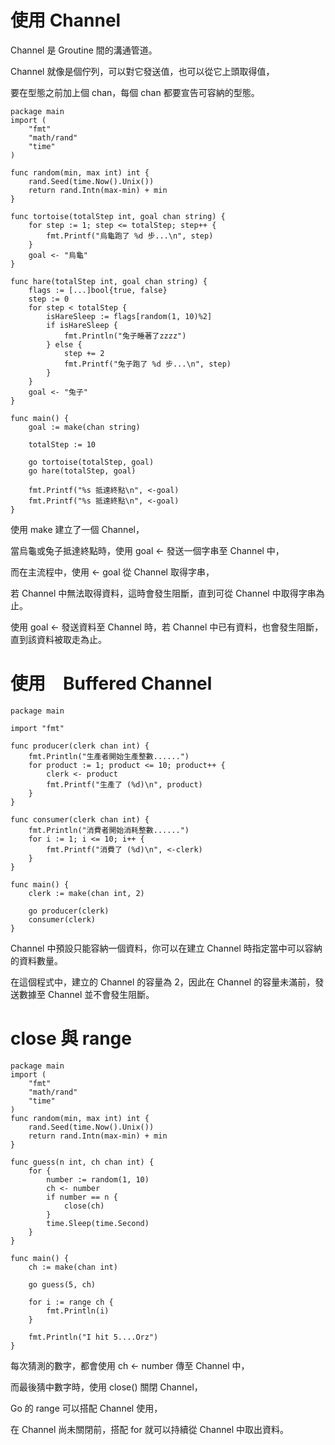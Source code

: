 # 使用 Channel

Channel 是 Groutine 間的溝通管道。

Channel 就像是個佇列，可以對它發送值，也可以從它上頭取得值，

要在型態之前加上個 chan，每個 chan 都要宣告可容納的型態。

    package main
    import (
        "fmt"
        "math/rand"
        "time"
    )

    func random(min, max int) int {
        rand.Seed(time.Now().Unix())
        return rand.Intn(max-min) + min
    }

    func tortoise(totalStep int, goal chan string) {
        for step := 1; step <= totalStep; step++ {
            fmt.Printf("烏龜跑了 %d 步...\n", step)
        }
        goal <- "烏龜"
    }

    func hare(totalStep int, goal chan string) {
        flags := [...]bool{true, false}
        step := 0
        for step < totalStep {
            isHareSleep := flags[random(1, 10)%2]
            if isHareSleep {
                fmt.Println("兔子睡著了zzzz")
            } else {
                step += 2
                fmt.Printf("兔子跑了 %d 步...\n", step)
            }
        }
        goal <- "兔子"
    }

    func main() {
        goal := make(chan string)

        totalStep := 10

        go tortoise(totalStep, goal)
        go hare(totalStep, goal)

        fmt.Printf("%s 抵達終點\n", <-goal)
        fmt.Printf("%s 抵達終點\n", <-goal)
    }
    
    
使用 make 建立了一個 Channel，
    
當烏龜或兔子抵達終點時，使用 goal <- 發送一個字串至 Channel 中，
    
而在主流程中，使用 <- goal 從 Channel 取得字串，
    
若 Channel 中無法取得資料，這時會發生阻斷，直到可從 Channel 中取得字串為止。
    
   
使用 goal <- 發送資料至 Channel 時，若 Channel 中已有資料，也會發生阻斷，直到該資料被取走為止。

# 使用　Buffered Channel

    package main

    import "fmt"

    func producer(clerk chan int) {
        fmt.Println("生產者開始生產整數......")
        for product := 1; product <= 10; product++ {
            clerk <- product
            fmt.Printf("生產了 (%d)\n", product)
        }
    }

    func consumer(clerk chan int) {
        fmt.Println("消費者開始消耗整數......")
        for i := 1; i <= 10; i++ {
            fmt.Printf("消費了 (%d)\n", <-clerk)
        }
    }

    func main() {
        clerk := make(chan int, 2)

        go producer(clerk)
        consumer(clerk)
    } 
    
Channel 中預設只能容納一個資料，你可以在建立 Channel 時指定當中可以容納的資料數量。   

在這個程式中，建立的 Channel 的容量為 2，因此在 Channel 的容量未滿前，發送數據至 Channel 並不會發生阻斷。


# close 與 range


    package main
    import (
        "fmt"
        "math/rand"
        "time"
    )
    func random(min, max int) int {
        rand.Seed(time.Now().Unix())
        return rand.Intn(max-min) + min
    }

    func guess(n int, ch chan int) {
        for {
            number := random(1, 10)
            ch <- number
            if number == n {
                close(ch)
            }
            time.Sleep(time.Second)
        }
    }

    func main() {
        ch := make(chan int)

        go guess(5, ch)

        for i := range ch {
            fmt.Println(i)
        }

        fmt.Println("I hit 5....Orz")
    }
    
    
每次猜測的數字，都會使用 ch <- number 傳至 Channel 中，

而最後猜中數字時，使用 close() 關閉 Channel，

Go 的 range 可以搭配 Channel 使用，

在 Channel 尚未關閉前，搭配 for 就可以持續從 Channel 中取出資料。
